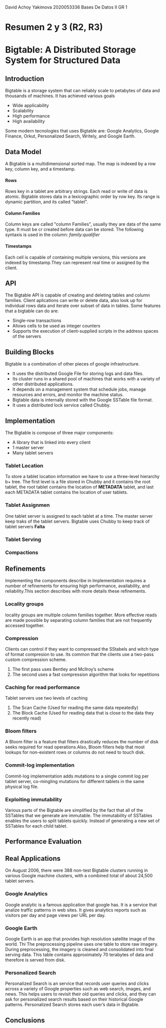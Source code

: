 David Achoy Yakimova
2020053336
Bases De Datos II GR 1
# Resumen 2 y 3 (R2, R3)
# Bigtable: A Distributed Storage System for Structured Data
## Introduction
Bigtable is a storage system that can reliably scale to petabytes of data and thousands of machines. It has achieved various goals
-  Wide applicability
-  Scalability
-  High performance
-  High availability

Some modern tecnologies that uses Bigtable are: Google Analytics, Google Finance, Orkut, Personalized Search, Writely, and Google Earth.
## Data Model
A Bigtable is a multidimensional sorted map. The map is indexed by a row key, column key, and a timestamp.
#### Rows
Rows key in a tablet are arbitrary strings. Each read or write of data is atomic.
Bigtable stores data in a lexicographic order by row key. Its range is dynamic partition, and its called "tablet". 
#### Column Families
Column keys are called "column Families", usually they are data of the same type. It must be cr created before data can be stored.
The following syntaxis is used in the column: *family:qualifier*

#### Timestamps
Each cell is capable of containing multiple versions, this versions are indexed by timestamp.They can represent real time or assigned by the client.
## API
The Bigtable API is capable of creating and deleting tables and column families.
Client aplications can write or delete data, also look up for individual rows data and iterate over subset of data in tables.
Some features that a bigtable can do are:
- Single-row transactions
- Allows cells to be used as integer counters
- Supports the execution of client-supplied scripts in the address spaces of the servers

## Building Blocks
Bigtable is a combination of other pieces of google infrastructure. 
- It uses the distributed Google File for storing logs and data files.
- Its cluster runs in a shared pool of machines that works with a variety of other distributed applications.
- It depends on a management system that schedule jobs, manage resources and errors, and monitor the machine status.
- Bigtable data is internally stored with the Google SSTable file format.
- It uses a distributed lock service called Chubby.

## Implementation
The Bigtable is compose of three major components:
- A library that is linked into every client
- 1 master server
- Many tablet servers

### Tablet Location
To store a tablet location information we have to use a three-level hierarchy b+ tree.
The first level is a file stored in Chubby and it contains the root tablet, the root tablet contains the location of **METADATA** tablet, and last each METADATA tablet contains the location of user tablets.
### Tablet Assignmen
One tablet server is assigned to each tablet at a time. The master server keep traks of the tablet servers.
Bigtable uses Chubby to keep track of tablet servers
**Falta**
### Tablet Serving
### Compactions
## Refinements
Implementing the components describe in Implementation requires a number of refinements for ensuring high performance, availability, and reliability.This section describes with more details these refinements.
### Locality groups
locality groups are multiple column families together. More effective reads are made possible by separating column families that are not frequently accessed together.
### Compression
Clients can control if they want to compressed the SStabels and witch type of format compresion to use. Its common that the clients use a two-pass custom compression scheme. 
1. The first pass uses Bentley and McIlroy’s scheme
2. The second uses a fast compression algorithm that looks for repetitions

### Caching for read performance
Tablet servers use two levels of caching
1. The Scan Cache (Used for reading the same data repeatedly)
2. The Block Cache (Used for reading data that is close to the data they recently read)

### Bloom filters
A Bloom filter is a feature that filters drastically reduces the number of disk seeks required for read operations.Also, Bloom filters help that most lookups for non-existent rows or columns do not need to touch disk.
### Commit-log implementation
Commit-log implementation adds mutations to a single commit log per tablet server, co-mingling mutations for different tablets in the same physical log file. 
### Exploiting immutability
Various parts of the Bigtable are simplified  by the fact that all of the SSTables that we generate are immutable.
The immutability of SSTables enables the users to split tablets quickly. Instead of generating a new set of
SSTables for each child tablet.
## Performance Evaluation
## Real Applications
On August 2006, there were 388 non-test Bigtable clusters running in various Google machine clusters, with a combined total of about 24,500 tablet servers.
### Google Analytics
Google analytic is a famous application that google has. It is a service that analize traffic patterns in web sites. It gives analytics reports such as visitors per day and page views per URL per day. 
### Google Earth
Google Earth is an app that provides high resolution satellite image of the world. Thi The preprocessing pipeline uses one table to store raw imagery. During preprocessing, the imagery is cleaned
and consolidated into final serving data. This table contains approximately 70 terabytes of data and therefore is
served from disk.

### Personalized Search
Personalized Search is an service that records user queries and clicks across a variety of Google properties such as web search, images, and news. This helps users to revisit their old queries and clicks, and they can ask for personalized search results based on their historical Google patterns.
Personalized Search stores each user’s data in Bigtable.

## Conclusions


